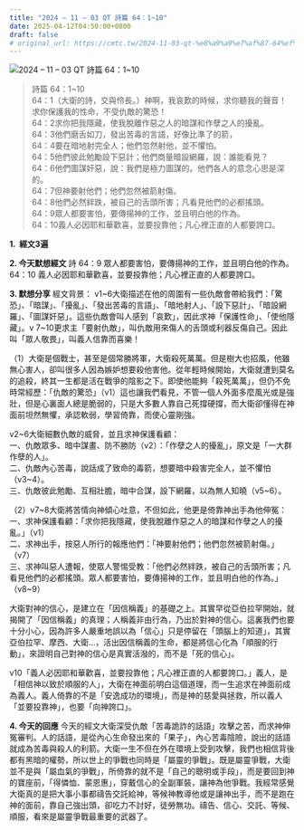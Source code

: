 ```yaml
---
title: "2024 – 11 – 03 QT 詩篇 64：1~10"
date: 2025-04-12T04:50:00+0800
draft: false
# original_url: https://cmtc.tw/2024-11-03-qt-%e8%a9%a9%e7%af%87-64%ef%bc%9a110
---
```


![2024 – 11 – 03 QT 詩篇 64：1\~10](/images/qt.jpg  "2024 – 11 – 03 QT 詩篇 64：1\~10")

> 詩篇 64：1\~10  
> 64：1（大衛的詩，交與伶長。）神啊，我哀歎的時候，求你聽我的聲音！求你保護我的性命，不受仇敵的驚恐！  
> 64：2求你把我隱藏，使我脫離作惡之人的暗謀和作孽之人的擾亂。  
> 64：3他們磨舌如刀，發出苦毒的言語，好像比準了的箭，  
> 64：4要在暗地射完全人；他們忽然射他，並不懼怕。  
> 64：5他們彼此勉勵設下惡計；他們商量暗設網羅，說：誰能看見？  
> 64：6他們圖謀奸惡，說：我們是極力圖謀的。他們各人的意念心思是深的。  
> 64：7但神要射他們；他們忽然被箭射傷。  
> 64：8他們必然絆跌，被自己的舌頭所害；凡看見他們的必都搖頭。  
> 64：9眾人都要害怕，要傳揚神的工作，並且明白他的作為。  
> 64：10義人必因耶和華歡喜，並要投靠他；凡心裡正直的人都要誇口。

**1.  經文3遍**

**2. 今天默想經文**
詩 64：9 眾人都要害怕，要傳揚神的工作，並且明白他的作為。  
64：10 義人必因耶和華歡喜，並要投靠他；凡心裡正直的人都要誇口。

**3. 默想分享**
經文背景： v1\~6大衛描述在他的周圍有一些仇敵會帶給我們：「驚恐」、「暗謀」、「擾亂」、「發出苦毒的言語」、「暗地射人」、「設下惡計」、「暗設網羅」、「圖謀奸惡」。這些仇敵會叫人感到「哀歎」，因此求神「保護性命」、「使他隱藏」。v 7\~10更求主「要射仇敵」，叫仇敵用來傷人的舌頭或利器反傷自己。因此叫「眾人敬畏」，叫義人信靠而喜樂！

（1）大衛是個戰士，甚至是個常勝將軍，大衛殺死萬萬。但是樹大也招風，他雖無心害人，卻叫很多人因為嫉妒想要殺他害他。從年輕時候開始，大衛就遭到莫名的追殺，終其一生都是活在戰爭的陰影之下。即使他能夠「殺死萬萬」，但仍不免時常經歷：「仇敵的驚恐」（v1）這也讓我們看見，不管一個人外面多麼風光或是強壯，但是心裏面人總是脆弱的，只是大多數人靠自己死撐硬撐，而大衛卻懂得在神面前坦然無懼，承認軟弱，學習倚靠，而使心靈剛強。

v2\~6大衛細數仇敵的威脅，並且求神保護看顧：  
一、仇敵眾多、暗中謀畫、防不勝防（v2）：「作孽之人的擾亂」，原文是「一大群作孽的人」。  
二、仇敵內心苦毒，說話成了致命的毒箭，想要暗中殺害完全人，並不懼怕（v3\~4）。  
三、仇敵彼此勉勵、互相壯膽，暗中合謀，設下網羅，以為無人知曉（v5\~6）。

（2）v7\~8大衛將苦情向神傾心吐意，不但如此，他更是倚靠神出手為他伸冤：  
一、求神保護看顧：「求你把我隱藏，使我脫離作惡之人的暗謀和作孽之人的擾亂。」（v1）  
二、求神出手，按惡人所行的報應他們：「神要射他們；他們忽然被箭射傷。」（v7）  
三、求神叫惡人遭報，使眾人警惕受教：「他們必然絆跌，被自己的舌頭所害；凡看見他們的必都搖頭。眾人都要害怕，要傳揚神的工作，並且明白他的作為。」（v8\~9）

大衛對神的信心，是建立在「因信稱義」的基礎之上。其實早從亞伯拉罕開始，就揭開了「因信稱義」的真理；人稱義非由行為，乃出於對神的信心。這裏我們也要十分小心，因為許多人嚴重地誤以為「信心」只是停留在「頭腦上的知道」，其實亞伯拉罕、摩西、大衛…，活出因信稱義的生命，都是將信心化為「順服的行動」，來證明自己對神的信心是真實活潑的，而不是「死的信心」。

v10「義人必因耶和華歡喜，並要投靠他；凡心裡正直的人都要誇口。」義人，是「相信神以致於順服的人」，大衛在神面前明白這個道理，而一生追求在神面前成為義人。義人倚靠的不是「安逸成功的環境」，而是神的慈愛與拯救，所以義人「並要投靠神」，也要「向神誇口」。

**4. 今天的回應**
今天的經文大衛深受仇敵「苦毒詭詐的話語」攻擊之苦，而求神伸冤審判。人的話語，是從內心生命發出來的「果子」，內心苦毒陰險，說出的話語就成為苦毒與殺人的利箭。大衛一生不但在外在環境上受到攻擊，我們也相信背後都有黑暗的權勢，所以世上的爭戰也同時是「屬靈的爭戰」。既是屬靈爭戰，大衛並不是與「屬血氣的爭戰」，所倚靠的就不是「自己的聰明或手段」，而是要回到神的寶座前，「得憐恤、蒙恩惠」，穿戴信心的全副軍裝，讓神為他爭戰。我經常感覺大衛真的是把大事小事都禱告交託給神，等候神教導他或是讓神出手，而不是跑在神的面前，靠自己強出頭，卻吃力不討好，徒勞無功。禱告、信心、交託、等候、順服，看來是屬靈爭戰最重要的武器了。
